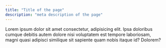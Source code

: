```yaml
---
title: "Title of the page"
description: "meta description of the page"
---
```


Lorem ipsum dolor sit amet consectetur, adipisicing elit. Ipsa doloribus cumque debitis autem dolore nisi voluptatem est tempore laboriosam, magni quasi adipisci similique sit sapiente quam nobis itaque id? Dolorem?
